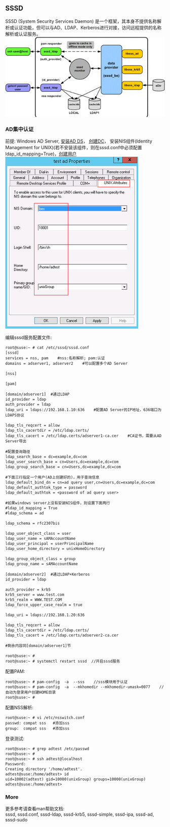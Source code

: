 ## SSSD
SSSD (System Security Services Daemon) 是一个框架，其本身不提供名称解析或认证功能，但可以与AD、LDAP、Kerberos进行对接，访问远程提供的名称解析或认证服务。
<br>
![sssd-logo](images/sssd-logo.gif)
### AD集中认证
前提:
Windows AD Server, [安装AD DS](https://www.server-world.info/en/note?os=Windows_Server_2012&p=active_directory&f=1)， [创建DC](https://www.server-world.info/en/note?os=Windows_Server_2012&p=active_directory&f=2)， 安装NIS组件(Identity Management for UNIX)(若不安装该组件，则在sssd.conf中必须配置ldap_id_mapping=True)，[创建用户](https://www.server-world.info/en/note?os=Windows_Server_2012&p=active_directory&f=3)
<br>
![test-user](images/ad-server-test-user.png)

编辑sssd服务配置文件:
```
root@suse:~ # cat /etc/sssd/sssd.conf
[sssd]
services = nss, pam    #nss:名称解析; pam:认证
domains = adserver1, adserver2    #可以配置多个AD Server

[nss]

[pam]

[domain/adserver1]  #通过LDAP
id_provider = ldap
auth_provider = ldap
ldap_uri = ldaps://192.168.1.10:636    #配置AD Server的IP地址，636端口为LDAPS协议

ldap_tls_reqcert = allow
ldap_tls_cacertdir = /etc/ldap.certs/
ldap_tls_cacert = /etc/ldap.certs/adserver1-ca.cer    #CA证书，需要从AD Server导出

#配置查询路径
ldap_search_base = dc=example,dc=com
ldap_user_search_base = cn=Users,dc=example,dc=com
ldap_group_search_base = cn=Users,dc=example,dc=com

#下面三行指定一个用户(AD上创建好的)，用于查询信息
ldap_default_bind_dn = cn=ad query user,cn=Users,dc=example,dc=com
ldap_default_authtok_type = password
ldap_default_authtok = <password of ad query user>

#如果windows server上没有安装NIS组件，则设置下面两行
#ldap_id_mapping = True
#ldap_schema = ad

ldap_schema = rfc2307bis

ldap_user_object_class = user
ldap_user_name = sAMAccountName
ldap_user_principal = userPrincipalName
ldap_user_home_directory = unixHomeDirectory

ldap_group_object_class = group
ldap_group_name = sAMAccountName

[domain/adserver2]  #通过LDAP+Kerberos
id_provider = ldap

auth_provider = krb5
krb5_server = www.test.com
krb5_realm = WWW.TEST.COM
ldap_force_upper_case_realm = true

ldap_uri = ldaps://192.168.1.20:636

ldap_tls_reqcert = allow
ldap_tls_cacertdir = /etc/ldap.certs/
ldap_tls_cacert = /etc/ldap.certs/adserver2-ca.cer

#剩余内容同[domain/adserver1]节

root@suse:~ #
root@suse:~ # systemctl restart sssd  //开启sssd服务
```

配置PAM:
```
root@suse:~ # pam-config  -a  --sss    //sss模块用于认证
root@suse:~ # pam-config  -a  --mkhomedir --mkhomedir-umask=0077    //自动为登录用户创建HOME目录
root@suse:~ #
```

配置NSS解析:
```
root@suse:~ # vi /etc/nsswitch.conf
passwd: compat sss   #添加sss
group:  compat sss   #添加sss
```

登录测试:
```
root@suse:~ # grep adtest /etc/passwd
root@suse:~ # 
root@suse:~ # ssh adtest@localhost
Password: 
Creating directory '/home/adtest'.
adtest@suse:/home/adtest> id
uid=10002(adtest) gid=10000(unixGroup) groups=10000(unixGroup)
adtest@suse:/home/adtest>
```

### More
更多参考请查看man帮助文档:
<br>
sssd, sssd.conf, sssd-ldap, sssd-krb5, sssd-simple, sssd-ipa, sssd-ad, sssd-sudo
